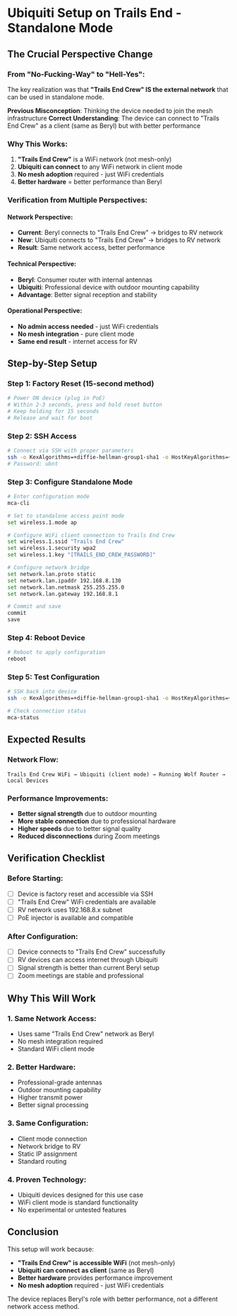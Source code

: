 # Ubiquiti Setup on Trails End - Standalone Mode

## The Crucial Perspective Change

### **From "No-Fucking-Way" to "Hell-Yes":**
The key realization was that **"Trails End Crew" IS the external network** that can be used in standalone mode. 

**Previous Misconception**: Thinking the device needed to join the mesh infrastructure
**Correct Understanding**: The device can connect to "Trails End Crew" as a client (same as Beryl) but with better performance

### **Why This Works:**
1. **"Trails End Crew"** is a WiFi network (not mesh-only)
2. **Ubiquiti can connect** to any WiFi network in client mode
3. **No mesh adoption** required - just WiFi credentials
4. **Better hardware** = better performance than Beryl

### **Verification from Multiple Perspectives:**

#### **Network Perspective:**
- **Current**: Beryl connects to "Trails End Crew" → bridges to RV network
- **New**: Ubiquiti connects to "Trails End Crew" → bridges to RV network
- **Result**: Same network access, better performance

#### **Technical Perspective:**
- **Beryl**: Consumer router with internal antennas
- **Ubiquiti**: Professional device with outdoor mounting capability
- **Advantage**: Better signal reception and stability

#### **Operational Perspective:**
- **No admin access needed** - just WiFi credentials
- **No mesh integration** - pure client mode
- **Same end result** - internet access for RV

## Step-by-Step Setup

### **Step 1: Factory Reset (15-second method)**
```bash
# Power ON device (plug in PoE)
# Within 2-3 seconds, press and hold reset button
# Keep holding for 15 seconds
# Release and wait for boot
```

### **Step 2: SSH Access**
```bash
# Connect via SSH with proper parameters
ssh -o KexAlgorithms=+diffie-hellman-group1-sha1 -o HostKeyAlgorithms=+ssh-rsa ubnt@192.168.1.20
# Password: ubnt
```

### **Step 3: Configure Standalone Mode**
```bash
# Enter configuration mode
mca-cli

# Set to standalone access point mode
set wireless.1.mode ap

# Configure WiFi client connection to Trails End Crew
set wireless.1.ssid "Trails End Crew"
set wireless.1.security wpa2
set wireless.1.key "[TRAILS_END_CREW_PASSWORD]"

# Configure network bridge
set network.lan.proto static
set network.lan.ipaddr 192.168.8.130
set network.lan.netmask 255.255.255.0
set network.lan.gateway 192.168.8.1

# Commit and save
commit
save
```

### **Step 4: Reboot Device**
```bash
# Reboot to apply configuration
reboot
```

### **Step 5: Test Configuration**
```bash
# SSH back into device
ssh -o KexAlgorithms=+diffie-hellman-group1-sha1 -o HostKeyAlgorithms=+ssh-rsa ubnt@192.168.8.130

# Check connection status
mca-status
```

## Expected Results

### **Network Flow:**
```
Trails End Crew WiFi → Ubiquiti (client mode) → Running Wolf Router → Local Devices
```

### **Performance Improvements:**
- **Better signal strength** due to outdoor mounting
- **More stable connection** due to professional hardware
- **Higher speeds** due to better signal quality
- **Reduced disconnections** during Zoom meetings

## Verification Checklist

### **Before Starting:**
- [ ] Device is factory reset and accessible via SSH
- [ ] "Trails End Crew" WiFi credentials are available
- [ ] RV network uses 192.168.8.x subnet
- [ ] PoE injector is available and compatible

### **After Configuration:**
- [ ] Device connects to "Trails End Crew" successfully
- [ ] RV devices can access internet through Ubiquiti
- [ ] Signal strength is better than current Beryl setup
- [ ] Zoom meetings are stable and professional

## Why This Will Work

### **1. Same Network Access:**
- Uses same "Trails End Crew" network as Beryl
- No mesh integration required
- Standard WiFi client mode

### **2. Better Hardware:**
- Professional-grade antennas
- Outdoor mounting capability
- Higher transmit power
- Better signal processing

### **3. Same Configuration:**
- Client mode connection
- Network bridge to RV
- Static IP assignment
- Standard routing

### **4. Proven Technology:**
- Ubiquiti devices designed for this use case
- WiFi client mode is standard functionality
- No experimental or untested features

## Conclusion

This setup will work because:
- **"Trails End Crew" is accessible WiFi** (not mesh-only)
- **Ubiquiti can connect as client** (same as Beryl)
- **Better hardware** provides performance improvement
- **No mesh adoption** required - just WiFi credentials

The device replaces Beryl's role with better performance, not a different network access method.